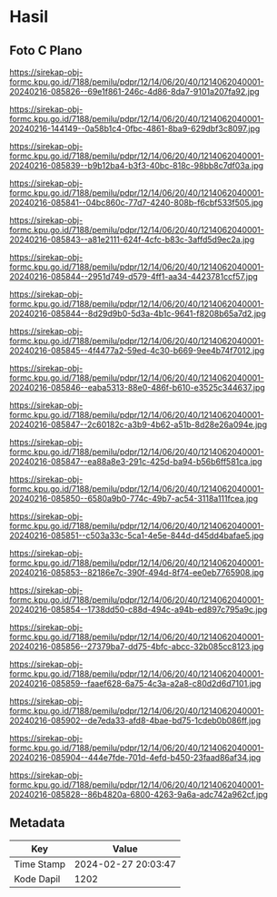 # Hasil

## Foto C Plano

https://sirekap-obj-formc.kpu.go.id/7188/pemilu/pdpr/12/14/06/20/40/1214062040001-20240216-085826--69e1f861-246c-4d86-8da7-9101a207fa92.jpg

https://sirekap-obj-formc.kpu.go.id/7188/pemilu/pdpr/12/14/06/20/40/1214062040001-20240216-144149--0a58b1c4-0fbc-4861-8ba9-629dbf3c8097.jpg

https://sirekap-obj-formc.kpu.go.id/7188/pemilu/pdpr/12/14/06/20/40/1214062040001-20240216-085839--b9b12ba4-b3f3-40bc-818c-98bb8c7df03a.jpg

https://sirekap-obj-formc.kpu.go.id/7188/pemilu/pdpr/12/14/06/20/40/1214062040001-20240216-085841--04bc860c-77d7-4240-808b-f6cbf533f505.jpg

https://sirekap-obj-formc.kpu.go.id/7188/pemilu/pdpr/12/14/06/20/40/1214062040001-20240216-085843--a81e2111-624f-4cfc-b83c-3affd5d9ec2a.jpg

https://sirekap-obj-formc.kpu.go.id/7188/pemilu/pdpr/12/14/06/20/40/1214062040001-20240216-085844--2951d749-d579-4ff1-aa34-4423781ccf57.jpg

https://sirekap-obj-formc.kpu.go.id/7188/pemilu/pdpr/12/14/06/20/40/1214062040001-20240216-085844--8d29d9b0-5d3a-4b1c-9641-f8208b65a7d2.jpg

https://sirekap-obj-formc.kpu.go.id/7188/pemilu/pdpr/12/14/06/20/40/1214062040001-20240216-085845--4f4477a2-59ed-4c30-b669-9ee4b74f7012.jpg

https://sirekap-obj-formc.kpu.go.id/7188/pemilu/pdpr/12/14/06/20/40/1214062040001-20240216-085846--eaba5313-88e0-486f-b610-e3525c344637.jpg

https://sirekap-obj-formc.kpu.go.id/7188/pemilu/pdpr/12/14/06/20/40/1214062040001-20240216-085847--2c60182c-a3b9-4b62-a51b-8d28e26a094e.jpg

https://sirekap-obj-formc.kpu.go.id/7188/pemilu/pdpr/12/14/06/20/40/1214062040001-20240216-085847--ea88a8e3-291c-425d-ba94-b56b6ff581ca.jpg

https://sirekap-obj-formc.kpu.go.id/7188/pemilu/pdpr/12/14/06/20/40/1214062040001-20240216-085850--6580a9b0-774c-49b7-ac54-3118a111fcea.jpg

https://sirekap-obj-formc.kpu.go.id/7188/pemilu/pdpr/12/14/06/20/40/1214062040001-20240216-085851--c503a33c-5ca1-4e5e-844d-d45dd4bafae5.jpg

https://sirekap-obj-formc.kpu.go.id/7188/pemilu/pdpr/12/14/06/20/40/1214062040001-20240216-085853--82186e7c-390f-494d-8f74-ee0eb7765908.jpg

https://sirekap-obj-formc.kpu.go.id/7188/pemilu/pdpr/12/14/06/20/40/1214062040001-20240216-085854--1738dd50-c88d-494c-a94b-ed897c795a9c.jpg

https://sirekap-obj-formc.kpu.go.id/7188/pemilu/pdpr/12/14/06/20/40/1214062040001-20240216-085856--27379ba7-dd75-4bfc-abcc-32b085cc8123.jpg

https://sirekap-obj-formc.kpu.go.id/7188/pemilu/pdpr/12/14/06/20/40/1214062040001-20240216-085859--faaef628-6a75-4c3a-a2a8-c80d2d6d7101.jpg

https://sirekap-obj-formc.kpu.go.id/7188/pemilu/pdpr/12/14/06/20/40/1214062040001-20240216-085902--de7eda33-afd8-4bae-bd75-1cdeb0b086ff.jpg

https://sirekap-obj-formc.kpu.go.id/7188/pemilu/pdpr/12/14/06/20/40/1214062040001-20240216-085904--444e7fde-701d-4efd-b450-23faad86af34.jpg

https://sirekap-obj-formc.kpu.go.id/7188/pemilu/pdpr/12/14/06/20/40/1214062040001-20240216-085828--86b4820a-6800-4263-9a6a-adc742a962cf.jpg


## Metadata

| Key        | Value               |
| ---------- | ------------------- |
| Time Stamp | 2024-02-27 20:03:47 |
| Kode Dapil | 1202                |




